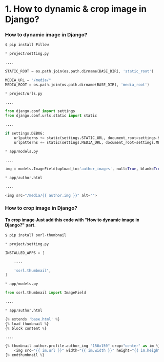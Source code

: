 # 1. How to dynamic & crop image in Django?

### How to dynamic image in Django?

```python
$ pip install Pillow

* project/setting.py

....

STATIC_ROOT = os.path.join(os.path.dirname(BASE_DIR), 'static_root')

MEDIA_URL = "/media/"
MEDIA_ROOT = os.path.join(os.path.dirname(BASE_DIR), 'media_root')

* project/urls.py

....

from django.conf import settings
from django.conf.urls.static import static

....

if settings.DEBUG:
    urlpatterns += static(settings.STATIC_URL, document_root=settings.STATIC_ROOT)
    urlpatterns += static(settings.MEDIA_URL, document_root=settings.MEDIA_ROOT)

* app/models.py

....

img = models.ImageField(upload_to='author_images', null=True, blank=True)

* app/author.html

....

<img src="/media/{{ author.img }}" alt="">
```

### How to crop image in Django?

#### To crop image Just add this code with "How to dynamic image in Django?" part.
```python
$ pip install sorl-thumbnail

* project/setting.py

INSTALLED_APPS = [

	....

    'sorl.thumbnail',
]

* app/models.py

from sorl.thumbnail import ImageField

....

* app/author.html

{% extends 'base.html' %}
{% load thumbnail %}
{% block content %}

....

{% thumbnail author.profile.author_img "150x150" crop="center" as im %}
    <img src="{{ im.url }}" width="{{ im.width }}" height="{{ im.height }}">
{% endthumbnail %}
```